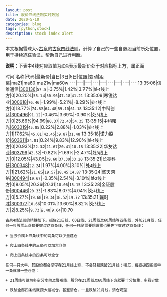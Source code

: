 ```yaml
---
layout: post
title: 股价四线法则实时数据
date: 2020-5-10
categories: blog
tags: [python,stock]
description: stock index alert
---
```



本文根据雪球大v[古泉](https://xueqiu.com/u/7148646888)的[古泉四线法则](https://xueqiu.com/7148646888/130498192)，计算了自己的一些自选股当前所处位置，用于持续追踪验证，帮助自己进行判断。

**说明**：下表中4线对应取值为`红色`表示最新价处于对应指标上方，属正面

时间|名称|代码|最新价|当日|3日|5日|位置|变动|距离|ma21|ma60|ma21w|ma60w
---|---|---|---|---|---|---|---|---
13:35:06|信维通信|[300136](https://xueqiu.com/S/SZ300136)|`57.8`|-3.75%|1.42%|3.77%|处`4`线上方|0|20.20%|`55.14`|`50.96`|`47.18`|`41.21`
13:35:09|寒锐钴业|[300618](https://xueqiu.com/S/SZ300618)|`76.46`|-1.99%|-5.21%|-8.29%|处`4`线上方|0|18.77%|`74.83`|`64.48`|`59.10`|`61.18`
13:35:12|中科创达|[300496](https://xueqiu.com/S/SZ300496)|`91.12`|-0.46%|3.69%|-0.90%|处`3`线上方|0|25.66%|94.99|`80.37`|`72.43`|`54.35`
13:35:15|中科曙光|[603019](https://xueqiu.com/S/SH603019)|`45.85`|0.22%|2.88%|-1.03%|处`4`线上方|1|17.62%|`45.01`|`42.45`|`39.87`|`31.48`
13:35:18|诺力股份|[603611](https://xueqiu.com/S/SH603611)|`24.81`|0.24%|9.83%|12.90%|处`4`线上方|0|20.93%|`22.32`|`21.67`|`20.41`|`18.18`
13:35:22|华友钴业|[603799](https://xueqiu.com/S/SH603799)|`42.52`|-0.82%|-1.69%|-2.47%|处`3`线上方|0|12.05%|43.05|`39.60`|`37.30`|`33.20`
13:35:21|长亮科技|[300348](https://xueqiu.com/S/SZ300348)|`22.24`|1.97%|4.00%|3.10%|处`4`线上方|1|21.62%|`21.65`|`19.57`|`18.45`|`14.87`
13:35:24|盛天网络|[300494](https://xueqiu.com/S/SZ300494)|`19.67`|-0.35%|2.54%|-3.10%|处`2`线上方|0|8.05%|20.36|20.31|`18.06`|`15.15`
13:35:28|金证股份|[600446](https://xueqiu.com/S/SH600446)|`20.33`|-1.83%|8.07%|4.04%|处`4`线上方|0|5.27%|`19.68`|`19.34`|`18.52`|`19.72`
13:35:21|赢时胜|[300377](https://xueqiu.com/S/SZ300377)|`10.66`|10.01%|13.60%|8.82%|处`3`线上方|2|8.25%|`9.73`|`9.40`|`9.64`|10.70

```
古泉4线法则的精髓如下。抓住21日线、60日线、21周线及60周线等四条线，外加21月线，任何一只股票上涨都要穿过这四条线，任何一只股票要想爆雷也要先下穿过这四条线：

+ 当股价爬上四条线中的两条可以少量建仓

+ 爬上四条线中的三条可以加大仓位

+ 爬上四条线中的四条可以全仓

任何一只大牛，其股价都会坚守在21月线上方，不会轻易跌破21月线；相反，每跌破四条线中一条就减一些仓位：

+ 21周线可做为多空分水岭及警戒线，股价在21周线及60周线下方就要十分慎重，多看少做

+ 跌破全部四条线就要大幅减仓，甚至清仓，一旦跌破21月线，清仓观望
```